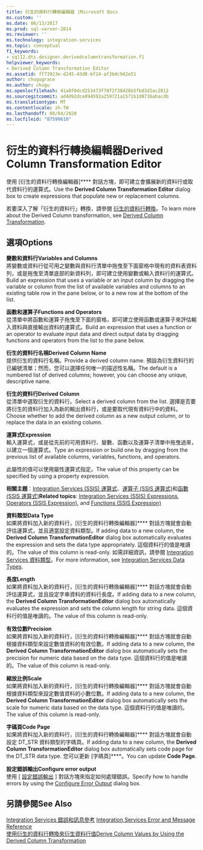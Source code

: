 ```yaml
---
title: 衍生的資料行轉換編輯器 |Microsoft Docs
ms.custom: ''
ms.date: 06/13/2017
ms.prod: sql-server-2014
ms.reviewer: ''
ms.technology: integration-services
ms.topic: conceptual
f1_keywords:
- sql12.dts.designer.derivedcolumntransformation.f1
helpviewer_keywords:
- Derived Column Transformation Editor
ms.assetid: ff73923e-d245-43d8-bf24-af3bdc942e51
author: chugugrace
ms.author: chugu
ms.openlocfilehash: 41a0f0dcd253473f78f2f38426b5fbd3d2ac2812
ms.sourcegitcommit: ad4d92dce894592a259721a1571b1d8736abacdb
ms.translationtype: MT
ms.contentlocale: zh-TW
ms.lasthandoff: 08/04/2020
ms.locfileid: "87599610"
---
```

# <a name="derived-column-transformation-editor"></a><span data-ttu-id="11aca-102">衍生的資料行轉換編輯器</span><span class="sxs-lookup"><span data-stu-id="11aca-102">Derived Column Transformation Editor</span></span>
  <span data-ttu-id="11aca-103">使用 [衍生的資料行轉換編輯器]\*\*\*\* 對話方塊，即可建立會擴展新的資料行或取代資料行的運算式。</span><span class="sxs-lookup"><span data-stu-id="11aca-103">Use the **Derived Column Transformation Editor** dialog box to create expressions that populate new or replacement columns.</span></span>  
  
 <span data-ttu-id="11aca-104">若要深入了解「衍生的資料行」轉換，請參閱 [衍生的資料行轉換](data-flow/transformations/derived-column-transformation.md)。</span><span class="sxs-lookup"><span data-stu-id="11aca-104">To learn more about the Derived Column transformation, see [Derived Column Transformation](data-flow/transformations/derived-column-transformation.md).</span></span>  
  
## <a name="options"></a><span data-ttu-id="11aca-105">選項</span><span class="sxs-lookup"><span data-stu-id="11aca-105">Options</span></span>  
 <span data-ttu-id="11aca-106">**變數和資料行**</span><span class="sxs-lookup"><span data-stu-id="11aca-106">**Variables and Columns**</span></span>  
 <span data-ttu-id="11aca-107">將變數或資料行從可用之變數與資料行清單中拖曳至下面窗格中現有的資料表資料列，或是拖曳至清單底部的新資料列，即可建立使用變數或輸入資料行的運算式。</span><span class="sxs-lookup"><span data-stu-id="11aca-107">Build an expression that uses a variable or an input column by dragging the variable or column from the list of available variables and columns to an existing table row in the pane below, or to a new row at the bottom of the list.</span></span>  
  
 <span data-ttu-id="11aca-108">**函數和運算子**</span><span class="sxs-lookup"><span data-stu-id="11aca-108">**Functions and Operators**</span></span>  
 <span data-ttu-id="11aca-109">從清單中將函數和運算子拖曳至下面的窗格，即可建立使用函數或運算子來評估輸入資料與直接輸出資料的運算式。</span><span class="sxs-lookup"><span data-stu-id="11aca-109">Build an expression that uses a function or an operator to evaluate input data and direct output data by dragging functions and operators from the list to the pane below.</span></span>  
  
 <span data-ttu-id="11aca-110">**衍生的資料行名稱**</span><span class="sxs-lookup"><span data-stu-id="11aca-110">**Derived Column Name**</span></span>  
 <span data-ttu-id="11aca-111">提供衍生的資料行名稱。</span><span class="sxs-lookup"><span data-stu-id="11aca-111">Provide a derived column name.</span></span> <span data-ttu-id="11aca-112">預設為衍生資料行的已編號清單；然而，您可以選擇任何唯一的描述性名稱。</span><span class="sxs-lookup"><span data-stu-id="11aca-112">The default is a numbered list of derived columns; however, you can choose any unique, descriptive name.</span></span>  
  
 <span data-ttu-id="11aca-113">**衍生的資料行**</span><span class="sxs-lookup"><span data-stu-id="11aca-113">**Derived Column**</span></span>  
 <span data-ttu-id="11aca-114">從清單中選取衍生的資料行。</span><span class="sxs-lookup"><span data-stu-id="11aca-114">Select a derived column from the list.</span></span> <span data-ttu-id="11aca-115">選擇是否要將衍生的資料行加入為新的輸出資料行，或是要取代現有資料行中的資料。</span><span class="sxs-lookup"><span data-stu-id="11aca-115">Choose whether to add the derived column as a new output column, or to replace the data in an existing column.</span></span>  
  
 <span data-ttu-id="11aca-116">**運算式**</span><span class="sxs-lookup"><span data-stu-id="11aca-116">**Expression**</span></span>  
 <span data-ttu-id="11aca-117">輸入運算式，或是從先前的可用資料行、變數、函數以及運算子清單中拖曳過來，以建立一個運算式。</span><span class="sxs-lookup"><span data-stu-id="11aca-117">Type an expression or build one by dragging from the previous list of available columns, variables, functions, and operators.</span></span>  
  
 <span data-ttu-id="11aca-118">此屬性的值可以使用屬性運算式指定。</span><span class="sxs-lookup"><span data-stu-id="11aca-118">The value of this property can be specified by using a property expression.</span></span>  
  
 <span data-ttu-id="11aca-119">**相關主題**︰[Integration Services &#40;SSIS&#41; 運算式](expressions/integration-services-ssis-expressions.md)、[運算子 &#40;SSIS 運算式&#41;](expressions/operators-ssis-expression.md)和[函數 &#40;SSIS 運算式&#41;](expressions/functions-ssis-expression.md)</span><span class="sxs-lookup"><span data-stu-id="11aca-119">**Related topics**: [Integration Services &#40;SSIS&#41; Expressions](expressions/integration-services-ssis-expressions.md), [Operators &#40;SSIS Expression&#41;](expressions/operators-ssis-expression.md), and [Functions &#40;SSIS Expression&#41;](expressions/functions-ssis-expression.md)</span></span>  
  
 <span data-ttu-id="11aca-120">**資料類型**</span><span class="sxs-lookup"><span data-stu-id="11aca-120">**Data Type**</span></span>  
 <span data-ttu-id="11aca-121">如果將資料加入新的資料行，[衍生的資料行轉換編輯器]\*\*\*\* 對話方塊就會自動評估運算式，並且適當設定資料類型。</span><span class="sxs-lookup"><span data-stu-id="11aca-121">If adding data to a new column, the **Derived Column TransformationEditor** dialog box automatically evaluates the expression and sets the data type appropriately.</span></span> <span data-ttu-id="11aca-122">這個資料行的值是唯讀的。</span><span class="sxs-lookup"><span data-stu-id="11aca-122">The value of this column is read-only.</span></span> <span data-ttu-id="11aca-123">如需詳細資訊，請參閱 [Integration Services 資料類型](data-flow/integration-services-data-types.md)。</span><span class="sxs-lookup"><span data-stu-id="11aca-123">For more information, see [Integration Services Data Types](data-flow/integration-services-data-types.md).</span></span>  
  
 <span data-ttu-id="11aca-124">**長度**</span><span class="sxs-lookup"><span data-stu-id="11aca-124">**Length**</span></span>  
 <span data-ttu-id="11aca-125">如果將資料加入新的資料行，[衍生的資料行轉換編輯器]\*\*\*\* 對話方塊就會自動評估運算式，並且設定字串資料的資料行長度。</span><span class="sxs-lookup"><span data-stu-id="11aca-125">If adding data to a new column, the **Derived Column TransformationEditor** dialog box automatically evaluates the expression and sets the column length for string data.</span></span> <span data-ttu-id="11aca-126">這個資料行的值是唯讀的。</span><span class="sxs-lookup"><span data-stu-id="11aca-126">The value of this column is read-only.</span></span>  
  
 <span data-ttu-id="11aca-127">**有效位數**</span><span class="sxs-lookup"><span data-stu-id="11aca-127">**Precision**</span></span>  
 <span data-ttu-id="11aca-128">如果將資料加入新的資料行，[衍生的資料行轉換編輯器]\*\*\*\* 對話方塊就會自動根據資料類型來設定數值資料的有效位數。</span><span class="sxs-lookup"><span data-stu-id="11aca-128">If adding data to a new column, the **Derived Column TransformationEditor** dialog box automatically sets the precision for numeric data based on the data type.</span></span> <span data-ttu-id="11aca-129">這個資料行的值是唯讀的。</span><span class="sxs-lookup"><span data-stu-id="11aca-129">The value of this column is read-only.</span></span>  
  
 <span data-ttu-id="11aca-130">**縮放比例**</span><span class="sxs-lookup"><span data-stu-id="11aca-130">**Scale**</span></span>  
 <span data-ttu-id="11aca-131">如果將資料加入新的資料行，[衍生的資料行轉換編輯器]\*\*\*\* 對話方塊就會自動根據資料類型來設定數值資料的小數位數。</span><span class="sxs-lookup"><span data-stu-id="11aca-131">If adding data to a new column, the **Derived Column TransformationEditor** dialog box automatically sets the scale for numeric data based on the data type.</span></span> <span data-ttu-id="11aca-132">這個資料行的值是唯讀的。</span><span class="sxs-lookup"><span data-stu-id="11aca-132">The value of this column is read-only.</span></span>  
  
 <span data-ttu-id="11aca-133">**字碼頁**</span><span class="sxs-lookup"><span data-stu-id="11aca-133">**Code Page**</span></span>  
 <span data-ttu-id="11aca-134">如果將資料加入新的資料行，[衍生的資料行轉換編輯器]\*\*\*\* 對話方塊就會自動設定 DT_STR 資料類型的字碼頁。</span><span class="sxs-lookup"><span data-stu-id="11aca-134">If adding data to a new column, the **Derived Column TransformationEditor** dialog box automatically sets code page for the DT_STR data type.</span></span> <span data-ttu-id="11aca-135">您可以更新 [字碼頁]\*\*\*\*。</span><span class="sxs-lookup"><span data-stu-id="11aca-135">You can update **Code Page**.</span></span>  
  
 <span data-ttu-id="11aca-136">**設定錯誤輸出**</span><span class="sxs-lookup"><span data-stu-id="11aca-136">**Configure error output**</span></span>  
 <span data-ttu-id="11aca-137">使用 [ [設定錯誤輸出](../../2014/integration-services/configure-error-output.md) ] 對話方塊來指定如何處理錯誤。</span><span class="sxs-lookup"><span data-stu-id="11aca-137">Specify how to handle errors by using the [Configure Error Output](../../2014/integration-services/configure-error-output.md) dialog box.</span></span>  
  
## <a name="see-also"></a><span data-ttu-id="11aca-138">另請參閱</span><span class="sxs-lookup"><span data-stu-id="11aca-138">See Also</span></span>  
 <span data-ttu-id="11aca-139">[Integration Services 錯誤和訊息參考](../../2014/integration-services/integration-services-error-and-message-reference.md) </span><span class="sxs-lookup"><span data-stu-id="11aca-139">[Integration Services Error and Message Reference](../../2014/integration-services/integration-services-error-and-message-reference.md) </span></span>  
 [<span data-ttu-id="11aca-140">使用衍生的資料行轉換來衍生資料行值</span><span class="sxs-lookup"><span data-stu-id="11aca-140">Derive Column Values by Using the Derived Column Transformation</span></span>](data-flow/transformations/derive-column-values-by-using-the-derived-column-transformation.md)  
  
  

